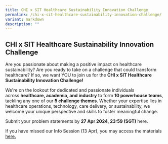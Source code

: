 ```yaml
---
title: CHI x SIT Healthcare Sustainability Innovation Challenge
permalink: /chi-x-sit-healthcare-sustainability-innovation-challenge/
variant: markdown
description: ""
---
```

<h2> CHI x SIT Healthcare Sustainability Innovation Challenge </h2>

Are you passionate about making a positive impact on healthcare sustainability? Are you ready to take on a challenge that could transform healthcare? If so, we want YOU to join us for the&nbsp;**CHI x SIT Healthcare Sustainability Innovation Challenge!**  
  
We're on the lookout for dedicated and passionate individuals across&nbsp;**healthcare, academia, and industry**&nbsp;to form **10 powerhouse teams**, tackling any one of our **5 challenge themes**. Whether your expertise lies in healthcare operations, technology, care delivery, or sustainability, we welcome your unique perspective and skills to foster meaningful change.

Submit your problem statements by **27 Apr 2024, 23:59 (SGT)** here. 

If you have missed our Info Session (13 Apr), you may access the materials  <a href="https://www.dropbox.com/scl/fo/exx3ifgae0phvbh8bryle/AKswwGn9hFZfhLsMDUfJqmo?rlkey=bd4ghindzmn239ydx3l3ggsmm&amp;dl=0">here.</a>
<br>


